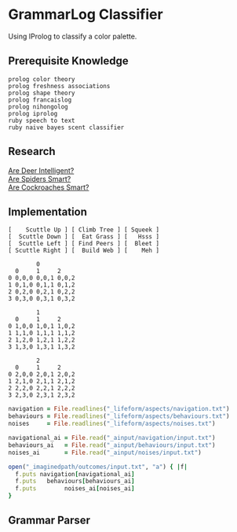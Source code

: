 # GrammarLog Classifier
Using IProlog to classify a color palette.

## Prerequisite Knowledge
~~~
prolog color theory
prolog freshness associations
prolog shape theory
prolog francaislog
prolog nihongolog
prolog iprolog
ruby speech to text
ruby naive bayes scent classifier
~~~

## Research
[Are Deer Intelligent?](https://worlddeer.org/are-deer-smart/)<br />
[Are Spiders Smart?](https://pestpointers.com/spiders-how-smart-are-they-and-are-they-self-aware/)<br />
[Are Cockroaches Smart?](https://www.smithsonianmag.com/smart-news/if-cockroaches-are-conscious-would-that-stop-you-from-smushing-them-180947876/)

## Implementation

~~~dataset_hypothesis
[    Scuttle Up ] [ Climb Tree ] [ Squeek ]
[  Scuttle Down ] [  Eat Grass ] [   Hsss ]
[  Scuttle Left ] [ Find Peers ] [  Bleet ]
[ Scuttle Right ] [  Build Web ] [    Meh ]
~~~

~~~neuromap
        0
  0     1     2
0 0,0,0 0,0,1 0,0,2
1 0,1,0 0,1,1 0,1,2
2 0,2,0 0,2,1 0,2,2
3 0,3,0 0,3,1 0,3,2

        1
  0     1     2
0 1,0,0 1,0,1 1,0,2
1 1,1,0 1,1,1 1,1,2
2 1,2,0 1,2,1 1,2,2
3 1,3,0 1,3,1 1,3,2

        2
  0     1     2
0 2,0,0 2,0,1 2,0,2
1 2,1,0 2,1,1 2,1,2
2 2,2,0 2,2,1 2,2,2
3 2,3,0 2,3,1 2,3,2
~~~

~~~ruby
navigation = File.readlines("_lifeform/aspects/navigation.txt")
behaviours = File.readlines("_lifeform/aspects/behaviours.txt")
noises     = File.readlines("_lifeform/aspects/noises.txt")

navigational_ai = File.read("_ainput/navigation/input.txt")
behaviours_ai   = File.read("_ainput/behaviours/input.txt")
noises_ai       = File.read("_ainput/noises/input.txt")

open("_imaginedpath/outcomes/input.txt", "a") { |f|
  f.puts navigation[navigational_ai]
  f.puts   behaviours[behaviours_ai]
  f.puts        noises_ai[noises_ai]
}
~~~

## Grammar Parser
